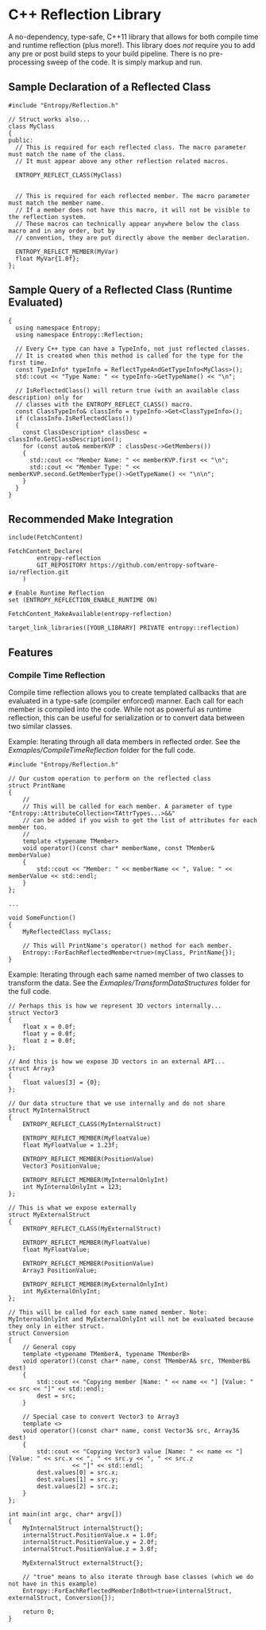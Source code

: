 # C++ Reflection Library
A no-dependency, type-safe, C++11 library that allows for both compile time and runtime reflection (plus more!).
This library does _not_ require you to add any pre or post build steps to your build pipeline.
There is no pre-processing sweep of the code. It is simply markup and run.

## Sample Declaration of a Reflected Class
```
#include "Entropy/Reflection.h"

// Struct works also...
class MyClass
{
public:
  // This is required for each reflected class. The macro parameter must match the name of the class.
  // It must appear above any other reflection related macros.

  ENTROPY_REFLECT_CLASS(MyClass)


  // This is required for each reflected member. The macro parameter must match the member name.
  // If a member does not have this macro, it will not be visible to the reflection system.
  // These macros can technically appear anywhere below the class macro and in any order, but by
  // convention, they are put directly above the member declaration.

  ENTROPY_REFLECT_MEMBER(MyVar)
  float MyVar{1.0f};
};
```
## Sample Query of a Reflected Class (Runtime Evaluated)
```
{
  using namespace Entropy;
  using namespace Entropy::Reflection;

  // Every C++ type can have a TypeInfo, not just reflected classes.
  // It is created when this method is called for the type for the first time.
  const TypeInfo* typeInfo = ReflectTypeAndGetTypeInfo<MyClass>();
  std::cout << "Type Name: " << typeInfo->GetTypeName() << "\n";

  // IsReflectedClass() will return true (with an available class description) only for
  // classes with the ENTROPY_REFLECT_CLASS() macro.
  const ClassTypeInfo& classInfo = typeInfo->Get<ClassTypeInfo>();
  if (classInfo.IsReflectedClass())
  {
    const ClassDescription* classDesc = classInfo.GetClassDescription();
    for (const auto& memberKVP : classDesc->GetMembers())
    {
      std::cout << "Member Name: " << memberKVP.first << "\n";
      std::cout << "Member Type: " << memberKVP.second.GetMemberType()->GetTypeName() << "\n\n";
    }
  }
}
```
## Recommended Make Integration
```
include(FetchContent)

FetchContent_Declare(
        entropy-reflection
        GIT_REPOSITORY https://github.com/entropy-software-io/reflection.git
    )

# Enable Runtime Reflection
set (ENTROPY_REFLECTION_ENABLE_RUNTIME ON)

FetchContent_MakeAvailable(entropy-reflection)

target_link_libraries([YOUR_LIBRARY] PRIVATE entropy::reflection)
```
## Features
### Compile Time Reflection
Compile time reflection allows you to create templated callbacks that are evaluated in a type-safe (compiler enforced) manner.
Each call for each member is compiled into the code.
While not as powerful as runtime reflection, this can be useful for serialization or to convert data between two similar classes.

Example: Iterating through all data members in reflected order. See the _Exmaples/CompileTimeReflection_ folder for the full code.
```
#include "Entropy/Reflection.h"

// Our custom operation to perform on the reflected class
struct PrintName
{
    //
    // This will be called for each member. A parameter of type "Entropy::AttributeCollection<TAttrTypes...>&&"
    // can be added if you wish to get the list of attributes for each member too.
    //
    template <typename TMember>
    void operator()(const char* memberName, const TMember& memberValue)
    {
        std::cout << "Member: " << memberName << ", Value: " << memberValue << std::endl;
    }
};

...

void SomeFunction()
{
    MyReflectedClass myClass;

    // This will PrintName's operator() method for each member.
    Entropy::ForEachReflectedMember<true>(myClass, PrintName{});
}
```

Example: Iterating through each same named member of two classes to transform the data. See the _Exmaples/TransformDataStructures_ folder for the full code.
```
// Perhaps this is how we represent 3D vectors internally...
struct Vector3
{
    float x = 0.0f;
    float y = 0.0f;
    float z = 0.0f;
};

// And this is how we expose 3D vectors in an external API...
struct Array3
{
    float values[3] = {0};
};

// Our data structure that we use internally and do not share
struct MyInternalStruct
{
    ENTROPY_REFLECT_CLASS(MyInternalStruct)

    ENTROPY_REFLECT_MEMBER(MyFloatValue)
    float MyFloatValue = 1.23f;

    ENTROPY_REFLECT_MEMBER(PositionValue)
    Vector3 PositionValue;

    ENTROPY_REFLECT_MEMBER(MyInternalOnlyInt)
    int MyInternalOnlyInt = 123;
};

// This is what we expose externally
struct MyExternalStruct
{
    ENTROPY_REFLECT_CLASS(MyExternalStruct)

    ENTROPY_REFLECT_MEMBER(MyFloatValue)
    float MyFloatValue;

    ENTROPY_REFLECT_MEMBER(PositionValue)
    Array3 PositionValue;

    ENTROPY_REFLECT_MEMBER(MyExternalOnlyInt)
    int MyExternalOnlyInt;
};

// This will be called for each same named member. Note: MyInternalOnlyInt and MyExternalOnlyInt will not be evaluated because they only in either struct.
struct Conversion
{
    // General copy
    template <typename TMemberA, typename TMemberB>
    void operator()(const char* name, const TMemberA& src, TMemberB& dest)
    {
        std::cout << "Copying member [Name: " << name << "] [Value: " << src << "]" << std::endl;
        dest = src;
    }

    // Special case to convert Vector3 to Array3
    template <>
    void operator()(const char* name, const Vector3& src, Array3& dest)
    {
        std::cout << "Copying Vector3 value [Name: " << name << "] [Value: " << src.x << ", " << src.y << ", " << src.z
                  << "]" << std::endl;
        dest.values[0] = src.x;
        dest.values[1] = src.y;
        dest.values[2] = src.z;
    }
};

int main(int argc, char* argv[])
{
    MyInternalStruct internalStruct{};
    internalStruct.PositionValue.x = 1.0f;
    internalStruct.PositionValue.y = 2.0f;
    internalStruct.PositionValue.z = 3.0f;

    MyExternalStruct externalStruct{};

    // "true" means to also iterate through base classes (which we do not have in this example)
    Entropy::ForEachReflectedMemberInBoth<true>(internalStruct, externalStruct, Conversion{});

    return 0;
}
```

